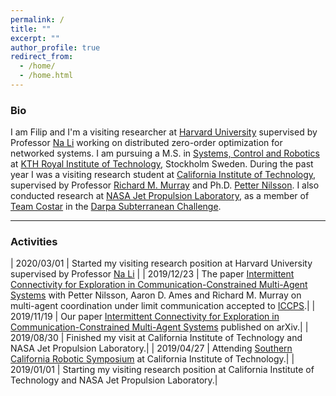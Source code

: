 ```yaml
---
permalink: /
title: ""
excerpt: ""
author_profile: true
redirect_from:
  - /home/
  - /home.html
---
```


### Bio

<p>
  I am Filip and I'm a visiting researcher at <a href="https://www.seas.harvard.edu/">Harvard University</a> supervised by Professor
  <a href="https://nali.seas.harvard.edu/">Na Li</a> working on distributed zero-order optimization for networked systems.
  I am pursuing a M.S. in <a href="https://www.kth.se/en/studies/master/systems-control-robotics/description-1.8733">Systems, Control and Robotics</a>
  at <a href="https://www.kth.se/en">KTH Royal Institute of Technology</a>, Stockholm Sweden.
  During the past year I was a visiting research student at
  <a href="https://www.caltech.edu/">California Institute of Technology</a>, supervised by Professor
  <a href="http://www.cds.caltech.edu/~murray/wiki/Main_Page">Richard M. Murray</a>
  and Ph.D. <a href="https://pettni.github.io/#/">Petter Nilsson</a>.
  I also conducted research at <a href="https://www.jpl.nasa.gov/">NASA Jet Propulsion Laboratory</a>, as a member of
  <a href="https://costar.jpl.nasa.gov/">Team Costar</a> in the
  <a href="https://www.subtchallenge.com/">Darpa Subterranean Challenge</a>.
</p>

<hr>

### Activities
| 2020/03/01  | Started my visiting research position at Harvard University supervised by Professor <a href="https://nali.seas.harvard.edu/">Na Li</a> |
| 2019/12/23  | The paper [Intermittent Connectivity for Exploration in Communication-Constrained Multi-Agent Systems](http://FilipKlaesson.github.io/publication/Intermittent_Connectivity_for_Exploration_in_Communication-Constrained_Multi-Agent_Systems) with Petter Nilsson, Aaron D. Ames and Richard M. Murray on multi-agent coordination under limit communication accepted to [ICCPS](http://iccps.acm.org/2020/).|
| 2019/11/19  | Our paper [Intermittent Connectivity for Exploration in Communication-Constrained Multi-Agent Systems](http://FilipKlaesson.github.io/publication/Intermittent_Connectivity_for_Exploration_in_Communication-Constrained_Multi-Agent_Systems) published on arXiv.|
| 2019/08/30  | Finished my visit at California Institute of Technology and NASA Jet Propulsion Laboratory.|
| 2019/04/27  | Attending [Southern California Robotic Symposium](http://scr2019.caltech.edu/) at California Institute of Technology.|
| 2019/01/01  | Starting my visiting research position at California Institute of Technology and NASA Jet Propulsion Laboratory.|
